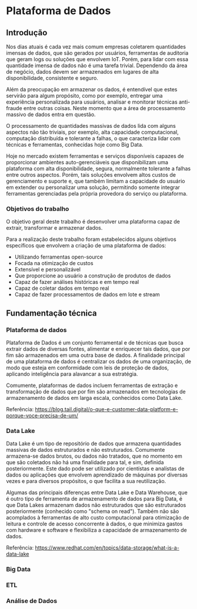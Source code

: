 # Plataforma de Dados

## Introdução

Nos dias atuais é cada vez mais comum empresas coletarem quantidades imensas de dados, que são gerados por usuários, ferramentas de auditoria que geram logs ou soluções que envolvem IoT. Porém, para lidar com essa quantidade imensa de dados não é uma tarefa trivial. Dependendo da área de negócio, dados devem ser armazenados em lugares de alta disponibilidade, consistente e seguro.

Além da preocupação em armazenar os dados, é entendível que estes servirão para algum 
propósito, como por exemplo, entregar uma experiência personalizada para usuários, analisar e monitorar técnicas anti-fraude entre outras coisas. Neste momento que a área de processamento massivo de dados entra em questão.

O processamento de quantidades massivas de dados lida com alguns aspectos não tão triviais, por exemplo, alta capacidade computacional, computação distribuída e tolerante a falhas, o que caracteriza lidar com técnicas e ferramentas, conhecidas hoje como Big Data.

Hoje no mercado existem ferramentas e serviços disponíveis capazes de proporcionar ambientes auto-gerenciáveis que disponibilizam uma plataforma com alta disponibilidade, segura, normalmente tolerante a falhas entre outros aspectos. Porém, tais soluções envolvem altos custos de gerenciamento e suporte e, que também limitam a capacidade do usuário em extender ou personalizar uma solução, permitindo somente integrar ferramentas gerenciadas pela própria provedora do serviço ou plataforma.

### Objetivos do trabalho

O objetivo geral deste trabalho é desenvolver uma plataforma capaz de extrair, transformar e armazenar dados.

Para a realização deste trabalho foram estabelecidos alguns objetivos específicos que envolvem a criação de uma plataforma de dados:

- Utilizando ferramentas open-source
- Focada na otimização de custos
- Extensível e personalizável
- Que proporcione ao usuário a construção de produtos de dados
- Capaz de fazer análises históricas e em tempo real
- Capaz de coletar dados em tempo real
- Capaz de fazer processamentos de dados em lote e stream

## Fundamentação técnica

### Plataforma de dados

Plataforma de Dados é um conjunto ferramental e de técnicas que busca extrair dados de diversas fontes, alimentar e enriquecer tais dados, que por fim são armazenados em uma outra base de dados. A finalidade principal de uma plataforma de dados é centralizar os dados de uma organização, de modo que esteja em conformidade com leis de proteção de dados, aplicando inteligência para alavancar a sua estratégia.

Comumente, plataformas de dados incluem ferramentas de extração e transformação de dados que por fim são armazenados em tecnologias de armazenamento de dados em larga escala, conhecidos como Data Lake.

Referência: https://blog.tail.digital/o-que-e-customer-data-platform-e-porque-voce-precisa-de-um/

### Data Lake

Data Lake é um tipo de repositório de dados que armazena quantidades massivas de dados estruturados e não estruturados. Comumente armazena-se dados brutos, ou dados não tratados, que no momento em que são coletados não há uma finalidade para tal, e sim, definida posteriormente. Este dado pode ser utilizado por cientístas e analístas de dados ou aplicações que envolvem aprendizado de máquinas por diversas vezes e para diversos propósitos, o que facilita a sua reutilização.

Algumas das principais diferenças entre Data Lake e Data Warehouse, que é outro tipo de ferramenta de armazenamento de dados para Big Data, é que Data Lakes armazenam dados não estruturados que são estruturados posteriormente (conhecido como "schema on read"). Também não são acomplados à ferramentas de alto custo computacional para otimização de leitura e controle de acesso concorrente à dados, o que minimiza gastos com hardware e software e flexibiliza a capacidade de armazenamento de dados.

Referência: https://www.redhat.com/en/topics/data-storage/what-is-a-data-lake

### Big Data

### ETL

### Análise de Dados
